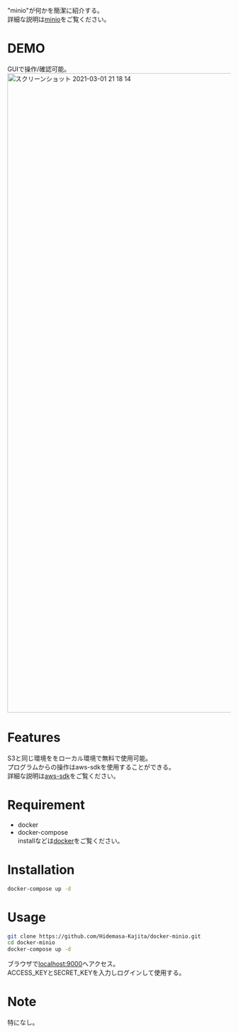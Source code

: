 "minio"が何かを簡潔に紹介する。  
詳細な説明は[minio](https://min.io/)をご覧ください。

# DEMO
 
GUIで操作/確認可能。  
<img width="1440" alt="スクリーンショット 2021-03-01 21 18 14" src="https://user-images.githubusercontent.com/54725215/109496183-a895a680-7ad3-11eb-92ac-7ed7ac443111.png">

 
# Features
 
S3と同じ環境ををローカル環境で無料で使用可能。  
プログラムからの操作はaws-sdkを使用することができる。  
詳細な説明は[aws-sdk](https://aws.amazon.com/jp/getting-started/tools-sdks/)をご覧ください。
 
# Requirement

* docker
* docker-compose  
installなどは[docker](https://hub.docker.com/)をご覧ください。
 
# Installation
 
```bash
docker-compose up -d
```
 
# Usage

```bash
git clone https://github.com/Hidemasa-Kajita/docker-minio.git
cd docker-minio
docker-compose up -d
```

ブラウザで[localhost:9000](http://localhost:9000)へアクセス。  
ACCESS_KEYとSECRET_KEYを入力しログインして使用する。  
 
# Note
 
特になし。
